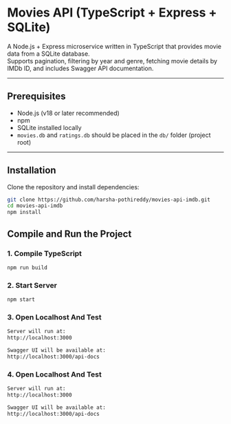 # Movies API (TypeScript + Express + SQLite)

A Node.js + Express microservice written in TypeScript that provides movie data from a SQLite database.  
Supports pagination, filtering by year and genre, fetching movie details by IMDb ID, and includes Swagger API documentation.

---

## Prerequisites

- Node.js (v18 or later recommended)
- npm
- SQLite installed locally
- `movies.db` and `ratings.db` should be placed in the `db/` folder (project root)

---

## Installation

Clone the repository and install dependencies:

```bash
git clone https://github.com/harsha-pothireddy/movies-api-imdb.git
cd movies-api-imdb
npm install
```

## Compile and Run the Project

### 1. Compile TypeScript
```bash
npm run build
```

### 2. Start Server
```bash
npm start
```

### 3. Open Localhost And Test
```bash
Server will run at:
http://localhost:3000

Swagger UI will be available at:
http://localhost:3000/api-docs
```

### 4. Open Localhost And Test
```bash
Server will run at:
http://localhost:3000

Swagger UI will be available at:
http://localhost:3000/api-docs
```
